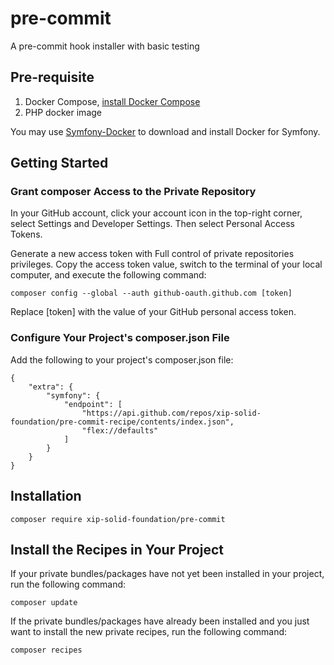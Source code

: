# pre-commit

A pre-commit hook installer with basic testing


## Pre-requisite

1. Docker Compose, [install Docker Compose](https://docs.docker.com/compose/install/)
2. PHP docker image

You may use [Symfony-Docker](https://github.com/dunglas/symfony-docker) to download and install Docker for Symfony.

## Getting Started

### Grant composer Access to the Private Repository
In your GitHub account, click your account icon in the top-right corner, select Settings and Developer Settings. Then select Personal Access Tokens.

Generate a new access token with Full control of private repositories privileges. Copy the access token value, switch to the terminal of your local computer, and execute the following command:

```
composer config --global --auth github-oauth.github.com [token]
```
Replace [token] with the value of your GitHub personal access token.

### Configure Your Project's composer.json File

Add the following to your project's composer.json file:

```
{
    "extra": {
        "symfony": {
            "endpoint": [
                "https://api.github.com/repos/xip-solid-foundation/pre-commit-recipe/contents/index.json",
                "flex://defaults"
            ]
        }
    }
}
```


## Installation

```
composer require xip-solid-foundation/pre-commit
```

## Install the Recipes in Your Project

If your private bundles/packages have not yet been installed in your project, run the following command:

```
composer update
```

If the private bundles/packages have already been installed and you just want to install the new private recipes, run the following command:

```
composer recipes
```